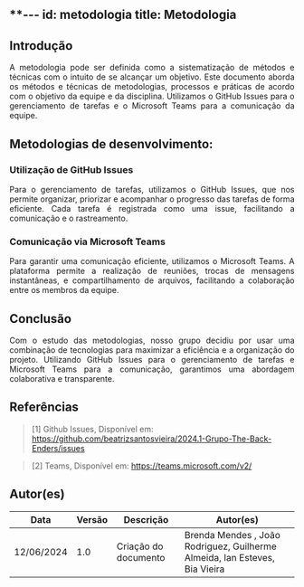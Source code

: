 **---
id: metodologia
title: Metodologia
---

## Introdução

<p align = "justify">
A metodologia pode ser definida como a sistematização de métodos e técnicas com o intuito de se alcançar um objetivo. Este documento aborda os métodos e técnicas de metodologias, processos e práticas de acordo com o objetivo da equipe e da disciplina. Utilizamos o GitHub Issues para o gerenciamento de tarefas e o Microsoft Teams para a comunicação da equipe.
</p>

## Metodologias de desenvolvimento:

### Utilização de GitHub Issues

<p align = "justify">
Para o gerenciamento de tarefas, utilizamos o GitHub Issues, que nos permite organizar, priorizar e acompanhar o progresso das tarefas de forma eficiente. Cada tarefa é registrada como uma issue, facilitando a comunicação e o rastreamento.
</p>

### Comunicação via Microsoft Teams

<p align = "justify">
Para garantir uma comunicação eficiente, utilizamos o Microsoft Teams. A plataforma permite a realização de reuniões, trocas de mensagens instantâneas, e compartilhamento de arquivos, facilitando a colaboração entre os membros da equipe.
</p>

## Conclusão

<p align = "justify">
Com o estudo das metodologias, nosso grupo decidiu por usar uma combinação de tecnologias para maximizar a eficiência e a organização do projeto. Utilizando GitHub Issues para o gerenciamento de tarefas e Microsoft Teams para a comunicação, garantimos uma abordagem colaborativa e transparente.
</p>

## Referências

> [1] Github Issues, Disponível em: https://github.com/beatrizsantosvieira/2024.1-Grupo-The-Back-Enders/issues

> [2] Teams, Disponível em: https://teams.microsoft.com/v2/

## Autor(es)

| Data | Versão | Descrição | Autor(es) |
| -- | -- | -- | -- |
| 12/06/2024 | 1.0 | Criação do documento | Brenda Mendes , João Rodriguez, Guilherme Almeida, Ian Esteves, Bia Vieira |
